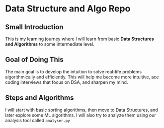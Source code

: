 # Data Structure and Algo Repo

## Small Introduction
This is my learning journey where I will learn from basic **Data Structures and Algorithms** to some intermediate level.

## Goal of Doing This

The main goal is to develop the intuition to solve real-life problems algorithmically and efficiently. This will help me become more intuitive, ace coding interviews that focus on DSA, and sharpen my mind.

## Steps and Algorithms

I will start with basic sorting algorithms, then move to Data Structures, and later explore some ML algorithms. I will also try to analyze them using our analysis tool called `analyser.py`